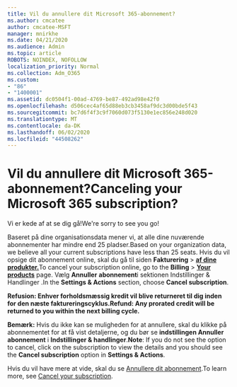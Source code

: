 ```yaml
---
title: Vil du annullere dit Microsoft 365-abonnement?
ms.author: cmcatee
author: cmcatee-MSFT
manager: mnirkhe
ms.date: 04/21/2020
ms.audience: Admin
ms.topic: article
ROBOTS: NOINDEX, NOFOLLOW
localization_priority: Normal
ms.collection: Adm_O365
ms.custom:
- "86"
- "1400001"
ms.assetid: dc0504f1-00ad-4769-be87-492ad98e42f0
ms.openlocfilehash: d506cec4af65d88eb3cb3458af9dc3d00bde5f43
ms.sourcegitcommit: bc7d6f4f3c9f7060d073f5130e1ec856e248d020
ms.translationtype: MT
ms.contentlocale: da-DK
ms.lasthandoff: 06/02/2020
ms.locfileid: "44508262"
---
```

# <a name="canceling-your-microsoft-365-subscription"></a><span data-ttu-id="84bc2-102">Vil du annullere dit Microsoft 365-abonnement?</span><span class="sxs-lookup"><span data-stu-id="84bc2-102">Canceling your Microsoft 365 subscription?</span></span>

<span data-ttu-id="84bc2-103">Vi er kede af at se dig gå!</span><span class="sxs-lookup"><span data-stu-id="84bc2-103">We're sorry to see you go!</span></span>
  
<span data-ttu-id="84bc2-104">Baseret på dine organisationsdata mener vi, at alle dine nuværende abonnementer har mindre end 25 pladser.</span><span class="sxs-lookup"><span data-stu-id="84bc2-104">Based on your organization data, we believe all your current subscriptions have less than 25 seats.</span></span> <span data-ttu-id="84bc2-105">Hvis du vil opsige dit abonnement online, skal du gå til siden **Fakturering** \> **[af dine produkter.](https://go.microsoft.com/fwlink/p/?linkid=842054)**</span><span class="sxs-lookup"><span data-stu-id="84bc2-105">To cancel your subscription online, go to the **Billing** \> **[Your products](https://go.microsoft.com/fwlink/p/?linkid=842054)** page.</span></span> <span data-ttu-id="84bc2-106">Vælg **Annuller** **abonnement**i sektionen Indstillinger & Handlinger .</span><span class="sxs-lookup"><span data-stu-id="84bc2-106">In the **Settings & Actions** section, choose **Cancel subscription**.</span></span>
  
<span data-ttu-id="84bc2-107">**Refusion: Enhver forholdsmæssig kredit vil blive returneret til dig inden for den næste faktureringscyklus.**</span><span class="sxs-lookup"><span data-stu-id="84bc2-107">**Refund: Any prorated credit will be returned to you within the next billing cycle.**</span></span> 

<span data-ttu-id="84bc2-108">**Bemærk:** Hvis du ikke kan se muligheden for at annullere, skal du klikke på abonnementet for at få vist detaljerne, og du bør se **indstillingen Annuller abonnement** i **Indstillinger & handlinger**.</span><span class="sxs-lookup"><span data-stu-id="84bc2-108">**Note**: If you do not see the option to cancel, click on the subscription to view the details and you should see the **Cancel subscription** option in **Settings & Actions**.</span></span> 

<span data-ttu-id="84bc2-109">Hvis du vil have mere at vide, skal du se [Annullere dit abonnement](https://docs.microsoft.com/microsoft-365/commerce/subscriptions/cancel-your-subscription).</span><span class="sxs-lookup"><span data-stu-id="84bc2-109">To learn more, see [Cancel your subscription](https://docs.microsoft.com/microsoft-365/commerce/subscriptions/cancel-your-subscription).</span></span> 
